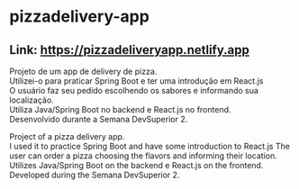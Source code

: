 # pizzadelivery-app
## Link: https://pizzadeliveryapp.netlify.app  
Projeto de um app de delivery de pizza.\
Utilizei-o para praticar Spring Boot e ter uma introdução em React.js\
O usuário faz seu pedido escolhendo os sabores e informando sua localização.\
Utiliza Java/Spring Boot no backend e React.js no frontend.\
Desenvolvido durante a Semana DevSuperior 2.  

Project of a pizza delivery app.\
I used it to practice Spring Boot and have some introduction to React.js
The user can order a pizza choosing the flavors and informing their location.\
Utilizes Java/Spring Boot on the backend e React.js on the frontend.\
Developed during the Semana DevSuperior 2.  
